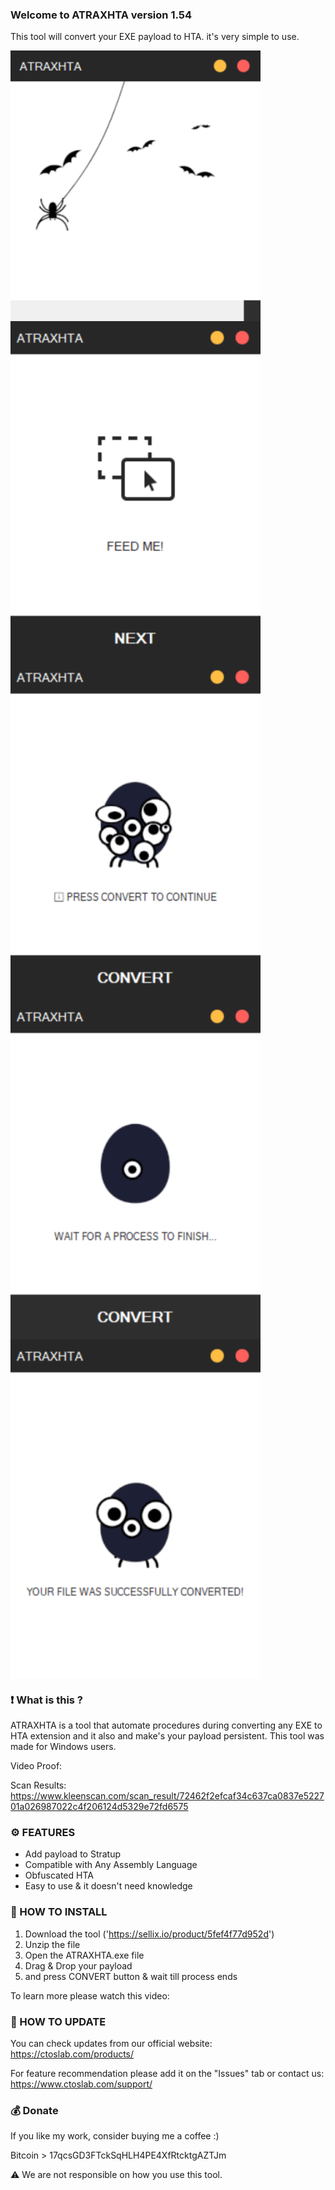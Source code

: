 ### Welcome to ATRAXHTA version 1.54

This tool will convert your EXE payload to HTA. it's very simple to use.

<img src="Screenshots/1.png" width=400 align="center">

<img src="Screenshots/2.png" width=400 align="center">

<img src="Screenshots/3.png" width=400 align="center">

<img src="Screenshots/4.png" width=400 align="center">

<img src="Screenshots/5.png" width=400 align="center">

### ❗ What is this ?

ATRAXHTA is a tool that automate procedures during converting any EXE to HTA extension and it also and make's your payload persistent. This tool was made for Windows users.

Video Proof: 

Scan Results: https://www.kleenscan.com/scan_result/72462f2efcaf34c637ca0837e522701a026987022c4f206124d5329e72fd6575

### ⚙️ FEATURES

- Add payload to Stratup
- Compatible with Any Assembly Language
- Obfuscated HTA
- Easy to use & it doesn't need knowledge

### 📖 HOW TO INSTALL

1. Download the tool ('https://sellix.io/product/5fef4f77d952d')
2. Unzip the file
3. Open the ATRAXHTA.exe file
4. Drag & Drop your payload
5. and press CONVERT button & wait till process ends

To learn more please watch this video: 

### 📡 HOW TO UPDATE

You can check updates from our official website:
https://ctoslab.com/products/


For feature recommendation please add it on the "Issues" tab or contact us:
https://www.ctoslab.com/support/


### 💰 Donate

If you like my work, consider buying me a coffee :)

Bitcoin > 17qcsGD3FTckSqHLH4PE4XfRtcktgAZTJm

⚠️ We are not responsible on how you use this tool. 
